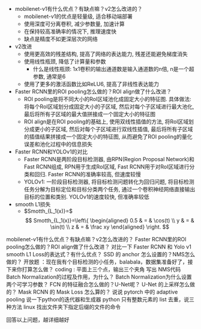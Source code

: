 - mobilenet-v1有什么优点？有缺点嘛？v2怎么改进的？
  - mobilenet-v1的优点是轻量级, 适合移动端部署
  - 使用深度可分离卷积, 减少参数量, 加速计算
  - 在保持较高准确率的情况下, 推理速度快
  - 缺点是精度不如更深层次的网络
- v2改进
  - 使用更高效的残差结构, 提高了网络的表达能力, 残差还能避免梯度消失
  - 使用线性瓶颈, 降低了计算量和参数
    - 什么是线性瓶颈: 1x1卷积的输出通道数是输入通道数的n倍, n是一个超参数, 通常是6
  - 使用了更多的激活函数比如ReLU6, 提高了非线性表达能力
- Faster RCNN里的ROI pooling怎么做的？ROI align做了什么改进？
  - ROI pooling是将不同大小的RoI区域池化成固定大小的特征图. 具体做法: 将每个RoI区域划分成固定大小的子区域, 然后对每个子区域进行最大池化, 最后将所有子区域的最大值拼接成一个固定大小的特征图
  - ROI align是在ROI pooling的基础上, 使用双线性插值的方法, 将RoI区域划分成更小的子区域, 然后对每个子区域进行双线性插值, 最后将所有子区域的插值结果拼接成一个固定大小的特征图, 从而避免了ROI pooling的量化误差和池化过程中的信息损失
- Faster RCNN和YOLOv1的对比
  - Faster RCNN是两阶段目标检测器, 由RPN(Region Proposal Network)和Fast RCNN组成, RPN用于生成RoI区域, Fast RCNN用于对RoI区域进行分类和回归. Faster RCNN的准确率较高, 但速度较慢
  - YOLOv1: 一阶段目标检测器, 将目标检测问题转化为回归问题, 将目标检测任务分解为目标定位和目标分类两个任务, 通过一个卷积神经网络直接输出目标的位置和类别. YOLOv1的速度较快, 但准确率较低
- smooth L1损失
  - $Smotth_{L_1(x)}=\$
$$ Smotth_{L_1(x)}=\left\{
\begin{aligned}
0.5 & = & \cos(t) \\
y & = & \sin(t) \\
z & = & \frac xy
\end{aligned}
\right.
$$

mobilenet-v1有什么优点？有缺点嘛？v2怎么改进的？
Faster RCNN里的ROI pooling怎么做的？ROI align做了什么改进？
对比一下 Faster RCNN 和 Yolo v1
smooth L1 Loss的表达式？有什么优点？
SSD 的 anchor 怎么设置的？NMS怎么做的？
开放题 ：现在我有个目标检测的小任务，balabala，数据集准备好了，接下来你打算怎么做？
coding : 平面上三个点，输出三个夹角
写出 NMS代码
Batch Normalization的过程及作用，为什么？
Batch Normalization为什么设置两个可学习参数？
FCN 的特征融合怎么做的？U-Net呢？
U-Net 的上采样怎么做的？
Mask RCNN 的 Mask Loss 怎么算的？
说说 pytorch 中的 adaptive pooling
说一下python的迭代器和生成器
python 只有整数元素的 list 去重，说三种方法
linux 找出文件夹下指定后缀的文件的命令

回答以上问题，越详细越好